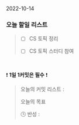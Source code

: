 2022-10-14
### 오늘 할일 리스트


> - [ ] CS 토픽 정리
>
> - [ ] CS 토픽 스터디 참여
>
>

<br/>

❗ **1일 1커밋은 필수** ❗
> 오늘의 커밋 리스트 :
>
> 오늘의 목표
>
> 🕒 반성 :
>
>
>

<br/>